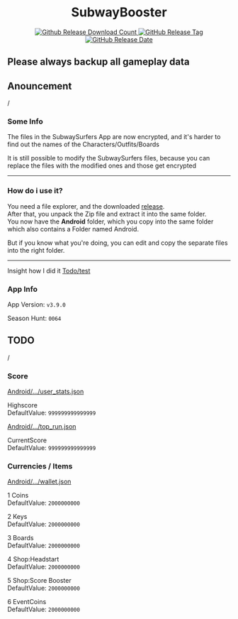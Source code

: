 <h1 align="center">SubwayBooster</h1>
<p align="center">
<a href="https://github.com/HerrErde/SubwayBooster/releases/latest">
  <img alt="Github Release Download Count" src="https://img.shields.io/github/downloads/HerrErde/SubwayBooster/latest/total.svg?color=181717&logo=github&style=for-the-badge">
  </a>
  <a href="https://github.com/HerrErde/SubwayBooster/releases/latest">
  <img alt="GitHub Release Tag" src="https://img.shields.io/github/release/HerrErde/SubwayBooster/all.svg?style=for-the-badge&logo=github&logoColor=fafafa&colorA=191b25&colorB=32cb8b">
  </a>
  <a href="https://github.com/HerrErde/SubwayBooster/releases/">
    <img alt="GitHub Release Date" src="https://img.shields.io/github/release-date-pre/HerrErde/SubwayBooster.svg?style=for-the-badge">
  </a>
</p>

## Please always backup all gameplay data

## Anouncement

/

### Some Info

The files in the SubwaySurfers App are now encrypted, and it's harder to find out the names of the Characters/Outfits/Boards

It is still possible to modify the SubwaySurfers files, because you can replace the files with the modified ones and those get encrypted

---

### How do i use it?

You need a file explorer, and the downloaded [release](https://github.com/HerrErde/SubwayBooster/releases/latest).\
After that, you unpack the Zip file and extract it into the same folder.\
You now have the **Android** folder, which you copy into the same folder which also contains a Folder named Android.

But if you know what you're doing, you can edit and copy the separate files into the right folder.

---

Insight how I did it [Todo/test](Todo/test.md)

### App Info

App Version: `v3.9.0`

Season Hunt: `0064`

## TODO

/

### Score

[Android/.../user_stats.json](Android/data/com.kiloo.subwaysurf/files/profile/user_stats.json)

Highscore\
DefaultValue: `999999999999999`

[Android/.../top_run.json](Android/data/com.kiloo.subwaysurf/files/profile/top_run.json)

CurrentScore\
DefaultValue: `999999999999999`

### Currencies / Items

[Android/.../wallet.json](Android/data/com.kiloo.subwaysurf/files/profile/wallet.json)

1 Coins\
DefaultValue: `2000000000`

2 Keys\
DefaultValue: `2000000000`

3 Boards\
DefaultValue: `2000000000`

4 Shop:Headstart\
DefaultValue: `2000000000`

5 Shop:Score Booster\
DefaultValue: `2000000000`

6 EventCoins\
DefaultValue: `2000000000`
